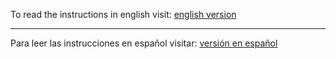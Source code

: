 To read the instructions in english visit: [english version](https://github.com/statsconchris/email.webdesign/tree/english) 
<hr />

Para leer las instrucciones en español visitar: [versión en español](https://github.com/statsconchris/email.webdesign/tree/espanol)
